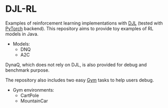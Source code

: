 DJL-RL
======
Examples of reinforcement learning implementations with [DJL](https://djl.ai/) (tested with [PyTorch](https://pytorch.org/) backend). This repository aims to provide toy examples of RL models in Java. 

 - Models:
   - DNQ
   - A2C

DynaQ, which does not rely on DJL, is also provided for debug and benchmark purpose.
   
The repository also includes two easy [Gym](https://gym.openai.com/) tasks to help users debug. 

 - Gym environments:
   - CartPole
   - MountainCar

